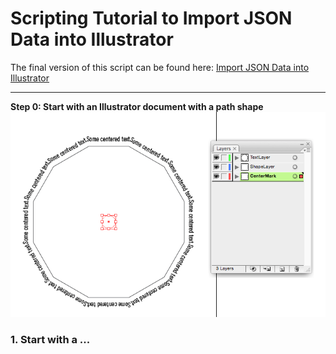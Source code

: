 # Scripting Tutorial to Import JSON Data into Illustrator

The final version of this script can be found here: [Import JSON Data into Illustrator](https://github.com/ArtezGDA/illustratorPlugin-Examples/tree/master/importJsonData)

----

**Step 0: Start with an Illustrator document with a path shape**  
![Step 0](screenshots/import_step0_start.png)

### 1. Start with a ...
